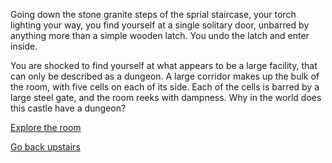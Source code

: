Going down the stone granite steps of the sprial staircase, your torch lighting your way, you find yourself at a single solitary door, unbarred by anything more than a simple wooden latch. You undo the latch and enter inside. 

You are shocked to find yourself at what appears to be a large facility, that can only be described as a dungeon. A large corridor makes up the bulk of the room, with five cells on each of its side. Each of the cells is barred by a large steel gate, and the room reeks with dampness. Why in the world does this castle have a dungeon?

[Explore the room](../4/0.md)

[Go back upstairs](6-B.md)